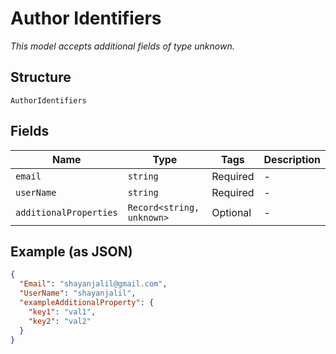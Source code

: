 
# Author Identifiers

*This model accepts additional fields of type unknown.*

## Structure

`AuthorIdentifiers`

## Fields

| Name | Type | Tags | Description |
|  --- | --- | --- | --- |
| `email` | `string` | Required | - |
| `userName` | `string` | Required | - |
| `additionalProperties` | `Record<string, unknown>` | Optional | - |

## Example (as JSON)

```json
{
  "Email": "shayanjalil@gmail.com",
  "UserName": "shayanjalil",
  "exampleAdditionalProperty": {
    "key1": "val1",
    "key2": "val2"
  }
}
```

